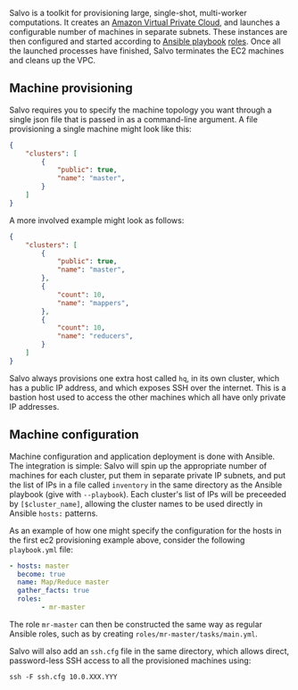Salvo is a toolkit for provisioning large, single-shot, multi-worker
computations. It creates an [Amazon Virtual Private
Cloud](https://aws.amazon.com/vpc/), and launches a configurable number
of machines in separate subnets. These instances are then configured and
started according to [Ansible
playbook](https://docs.ansible.com/ansible/playbooks_intro.html)
[roles](https://docs.ansible.com/ansible/playbooks_roles.html#roles).
Once all the launched processes have finished, Salvo terminates the EC2
machines and cleans up the VPC.

## Machine provisioning

Salvo requires you to specify the machine topology you want through a
single json file that is passed in as a command-line argument. A file
provisioning a single machine might look like this:

```json
{
	"clusters": [
		{
			"public": true,
			"name": "master",
		}
	]
}
```

A more involved example might look as follows:

```json
{
	"clusters": [
		{
			"public": true,
			"name": "master",
		},
		{
			"count": 10,
			"name": "mappers",
		},
		{
			"count": 10,
			"name": "reducers",
		}
	]
}
```

Salvo always provisions one extra host called `hq`, in its own cluster,
which has a public IP address, and which exposes SSH over the internet.
This is a bastion host used to access the other machines which all have
only private IP addresses.

## Machine configuration

Machine configuration and application deployment is done with Ansible.
The integration is simple: Salvo will spin up the appropriate number of
machines for each cluster, put them in separate private IP subnets, and
put the list of IPs in a file called `inventory` in the same directory
as the Ansible playbook (give with `--playbook`). Each cluster's list of
IPs will be preceeded by `[$cluster_name]`, allowing the cluster names
to be used directly in Ansible `hosts:` patterns.

As an example of how one might specify the configuration for the hosts
in the first ec2 provisioning example above, consider the following
`playbook.yml` file:

```yaml
- hosts: master
  become: true
  name: Map/Reduce master
  gather_facts: true
  roles:
        - mr-master
```

The role `mr-master` can then be constructed the same way as regular
Ansible roles, such as by creating `roles/mr-master/tasks/main.yml`.

Salvo will also add an `ssh.cfg` file in the same directory, which
allows direct, password-less SSH access to all the provisioned machines
using:

```
ssh -F ssh.cfg 10.0.XXX.YYY
```
